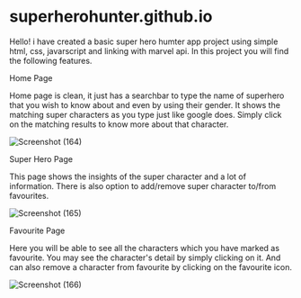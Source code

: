 # superherohunter.github.io
Hello! i have created a basic super hero humter app project using simple html, css, javarscript and linking with marvel api.
In this project you will find the following features.

Home Page

Home page is clean, it just has a searchbar to type the name of superhero that you wish to know about and even by using their gender. It shows the matching super characters as you type just like google does. Simply click on the matching results to know more about that character.

![Screenshot (164)](https://user-images.githubusercontent.com/114765524/209801669-cf977e24-76d0-4096-bfda-dffdee7a47c5.png)


Super Hero Page

This page shows the insights of the super character and a lot of information. There is also option to add/remove super character to/from favourites.

![Screenshot (165)](https://user-images.githubusercontent.com/114765524/209801751-db61027d-fc7d-46a1-ad99-4438b6a73acc.png)


Favourite Page

Here you will be able to see all the characters which you have marked as favourite. You may see the character's detail by simply clicking on it. And can also remove a character from favourite by clicking on the favourite icon.

![Screenshot (166)](https://user-images.githubusercontent.com/114765524/209801778-56eb092a-1e07-439c-b961-c556f22ebd84.png)
